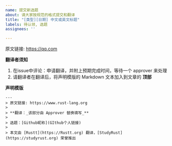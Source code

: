 ```yaml
---
name: 提交新选题
about: 请大家按规范的格式提交和翻译
title: "[类型][日期] 中文或英文标题"
labels: 待认领, 选题
assignees: ''

---
```


原文链接: https://qq.com

<!--
    **选题者须知**
1. 修改 issue 标题：将 `类型` 修改为为 文章、书籍、资讯 中的一个，并将 `日期` 和 `标题` 进行替换
2. 将上面的原文链接和下面声明模版中的 `原文链接`、`选题` 替换成相应的内容
-->

**翻译者须知**

1. 在issue中评论：申请翻译，并附上预期完成时间，等待一个 approver 来处理
2. 请翻译者在翻译后，将声明模版的 Markdown 文本加入到文章的 **顶部**

**声明模版**

```
---
> 原文链接: https://www.rust-lang.org
> 
> **翻译：_该部分由 Approver 替换填写_**
>
> 选题：[Github昵称](GIthub个人链接)
>
> 本文由 [Rustt](https://Rustt.org) 翻译，[StudyRust](https://studyrust.org) 荣誉推出
```
